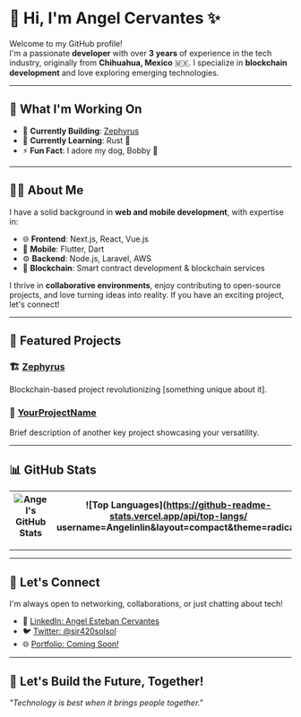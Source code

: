 # 👋 Hi, I'm Angel Cervantes ✨  

Welcome to my GitHub profile!  
I'm a passionate **developer** with over **3 years** of experience in the tech industry, originally from **Chihuahua, Mexico** 🇲🇽. I specialize in **blockchain development** and love exploring emerging technologies.  

---

## 🚀 What I'm Working On
- 🔭 **Currently Building**: [Zephyrus](#)  
- 🌱 **Currently Learning**: Rust 🦀  
- ⚡ **Fun Fact**: I adore my dog, Bobby 🐶  

---

## 🧑‍💻 About Me  

I have a solid background in **web and mobile development**, with expertise in:  
- 🌐 **Frontend**: Next.js, React, Vue.js  
- 📱 **Mobile**: Flutter, Dart  
- ⚙️ **Backend**: Node.js, Laravel, AWS  
- 🔗 **Blockchain**: Smart contract development & blockchain services  

I thrive in **collaborative environments**, enjoy contributing to open-source projects, and love turning ideas into reality. If you have an exciting project, let's connect!

---

## 📂 Featured Projects  

### 🏗️ [Zephyrus](#)  
Blockchain-based project revolutionizing [something unique about it].  

### 🎨 [YourProjectName](#)  
Brief description of another key project showcasing your versatility.  

---

## 📊 GitHub Stats  


| ![Angel's GitHub Stats](https://github-readme-stats.vercel.app/api?username=Angelinlin&show_icons=true&theme=radical) | ![Top Languages](https://github-readme-stats.vercel.app/api/top-langs/ username=Angelinlin&layout=compact&theme=radical) |
|-----------------------------------------------------------------------------------------------------------------------------|-----------------------------------------------------------------------------------------------------------------------------|

---
---

## 🤝 Let's Connect  

I'm always open to networking, collaborations, or just chatting about tech!  
- 💼 [LinkedIn: Angel Esteban Cervantes](https://www.linkedin.com/in/angel-esteban-cervantes-464087280/)  
- 🐦 [Twitter: @sir420solsol](https://twitter.com/sir420solsol)  
- 🌐 [Portfolio: Coming Soon!](#)  

---

## 🌟 Let's Build the Future, Together!  
*"Technology is best when it brings people together."*  

